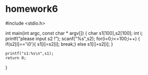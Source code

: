 # homework6
#include <stdio.h>

int main(int argc, const char * argv[]) {
    char s1[100],s2[100];
    int i;
    printf("please input s2 !");
    scanf("%s",s2);
    for(i=0;i<=100;i++)
    {
        if(s2[i]=='\0'){
            s1[i]=s2[i];
            break;}
        else
            s1[i]=s2[i];
    }
    
    printf("s1:%s\n",s1);
    return 0;
}
